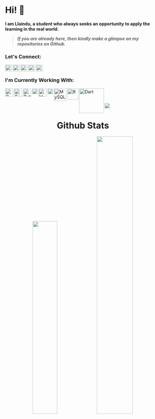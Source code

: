  # Hi! 👋 <!-- <img src="https://raw.githubusercontent.com/TheDudeThatCode/TheDudeThatCode/master/Assets/Hi.gif" width="29px"> -->

**I am Llaindu, a student who always seeks an opportunity to apply the learning in the real world.**

> ***If you are already here, then kindly make a glimpse on my repositories on Github.***
### Let's Connect:
[<img align="left" alt="lalindu | Github" width="22px" src="https://www.google.com/search?q=github+icon&source=lnms&tbm=isch&sa=X&sqi=2&ved=2ahUKEwjt1rHNpIr9AhVfgtgFHQRjCYkQ_AUoAXoECAEQAw&biw=1536&bih=696&dpr=1.25#imgrc=thYE3r73bm1jUM" />][GitHub]
[<img align="left" alt="lalindu | Instagram" width="22px" src="https://cdn.jsdelivr.net/npm/simple-icons@v3/icons/instagram.svg" />][Instagram]
[<img align="left" alt="lalindu | LinkedIn" width="22px" src="https://cdn.jsdelivr.net/npm/simple-icons@v3/icons/linkedin.svg" />][LinkedIn]
[<img align="left" alt="lalindu | Twitter" width="22px" src="https://cdn.jsdelivr.net/npm/simple-icons@v3/icons/twitter.svg" />][Twitter]
<a href="mailto:lalindusankana66@gmail.com">
  <img align="left" width="22px" src="https://cdn.jsdelivr.net/npm/simple-icons@v3/icons/gmail.svg" />
</a>

<br>

### I'm Currently Working With:
<img align="left" alt="C" width="26px" src="https://upload.wikimedia.org/wikipedia/commons/1/18/C_Programming_Language.svg"/>
<img align="left" alt="C++" width="26px" src="https://upload.wikimedia.org/wikipedia/commons/1/18/ISO_C%2B%2B_Logo.svg"/>
<img align="left" alt="Python" width="26px" src="https://upload.wikimedia.org/wikipedia/commons/c/c3/Python-logo-notext.svg"/>
<img align="left" alt="Java" width="18px" src="https://upload.wikimedia.org/wikipedia/en/3/30/Java_programming_language_logo.svg"/>
<img align="left" alt="html" width="26px" src="https://upload.wikimedia.org/wikipedia/commons/6/61/HTML5_logo_and_wordmark.svg"/>
<img align="left" alt="css" width="18px" src="https://upload.wikimedia.org/wikipedia/commons/d/d5/CSS3_logo_and_wordmark.svg"/>
<img align="left" alt="MySQL" width="40px" src="https://upload.wikimedia.org/wikipedia/en/d/dd/MySQL_logo.svg"/>
<img align="left" alt="R" width="36px" src="https://www.r-project.org/logo/Rlogo.png"/>
<img align="left" alt="Dart" width="80px" src="https://upload.wikimedia.org/wikipedia/commons/thumb/f/fe/Dart_programming_language_logo.svg/1920px-Dart_programming_language_logo.svg.png"/>
<br><br>

![](https://komarev.com/ghpvc/?username=bishtanuj&color=orange)

<h1 align="center">Github Stats</h1>
  <div align="center" >
  <img width="40%" src="https://github-readme-stats.vercel.app/api/top-langs/?username=bishtanuj&layout=compact"> <img width="48%" src="https://github-readme-streak-stats.herokuapp.com/?user=bishtanuj&)">
  </div>
  

<!--- Links of Social Sites --->
[LinkedIn]: https://www.linkedin.com/in/lalindu-sankana-426793207/
[Instagram]: https://www.instagram.com/lalindu__sankana/
[GitHub]: https://github.com/Lalindu01
[Twitter]: https://twitter.com/LalinduSankana
